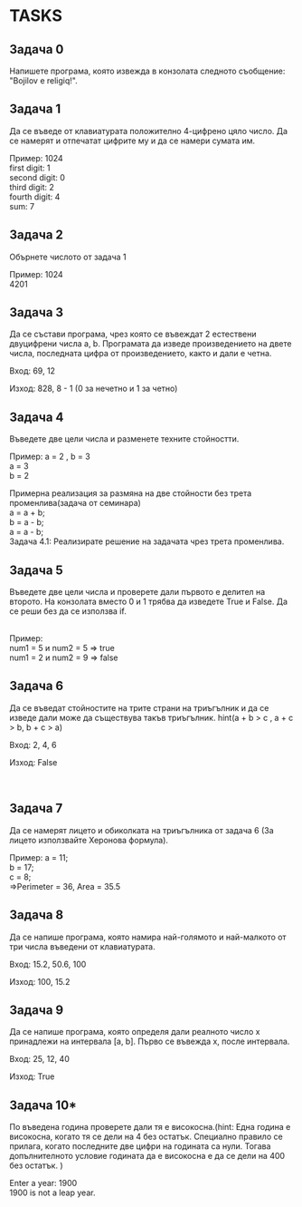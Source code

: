 
<h1>TASKS</h1>

<h2>Задача 0</h2>
<p>Напишете програма, която извежда в конзолата следното съобщение: "Bojilov e religiq!".</p>

<h2>Задача 1</h2>
<p>Да се въведе от клавиатурата положително 4-цифрено цяло число. Да се намерят и отпечатат цифрите му и да се намери сумата им.</p>
<quote>Пример: 1024<br>
first digit: 1<br>
second digit: 0<br>
third digit: 2<br>
fourth digit: 4<br>
sum: 7
</quote>

<h2>Задача 2</h2>
<p>Обърнете числото от задача 1</p>
<quote>Пример: 1024 <br>
4201
 </quote><br>

<h2>Задача 3</h2> Да се състави програма, чрез която се въвеждат 2 естествени двуцифрени числа a, b. Програмата да изведе произведението на двете числа, последната цифра от произведението, както и дали е четна.

Вход: 69, 12

Изход: 828, 8 - 1 (0 за нечетно и 1 за четно)

<h2>Задача 4</h2>
<p>Въведете две цели числа и разменете техните стойностти.</p>
<quote>Пример: а = 2 , b = 3 <br>
a = 3<br>
b = 2
 </quote><br>
 <p> Примерна реализация за размяна на две стойности без трета променлива(задача от семинара)</br>
    a = a + b;</br>
    b = a - b;</br>
    a = a - b;</br>
    Задача 4.1: Реализирате решение на задачата чрез трета променлива.
 </p>


<h2>Задача 5</h2>
<p>Въведете две цели числа и проверете дали първото е делител на второто. На конзолата вместо 0 и 1 трябва да изведете True и False. Да се реши без да се използва if.</p>
<quote><br>
Пример:<br>
num1 = 5 и num2 = 5  =>  true <br>
num1 = 2 и num2 = 9  =>  false
</quote>



<h2> Задача 6</h2> 
<p>Да се въведат стойностите на трите страни на триъгълник и да се изведе дали може да съществува такъв триъгълник.
hint(a + b > c , a + c > b,  b + c > a)

Вход: 2, 4, 6

Изход: False</p><br>

<h2>Задача 7</h2>
<p>Да се намерят лицето и обиколката на триъгълникa от задача 6 (За лицето използвайте Херонова формула).</p>
<quote>Пример: a = 11;</br>
    b = 17;</br>
    c = 8;</br>
    =>Perimeter = 36, Area = 35.5</quote><br>


<h2>Задача 8</h2>
<p>Да се напише програма, която намира най-голямото и най-малкото от три числа въведени от клавиатурата.

Вход: 15.2, 50.6, 100

Изход: 100, 15.2</p>

<h2> Задача 9 </h2>
<p>Да се напише програма, която определя дали реалното число x принадлежи на интервала [a, b]. Първо се въвежда x, после интервала.

Вход: 25, 12, 40

Изход: True</p>

<h2> Задача 10* </h2>
<p> По въведена година проверете дали тя е високосна.(hint: Една година е високосна, когато тя се дели на 4 без остатък. Специално правило се прилага, когато последните две цифри на годината са нули. Тогава допълнителното условие годината да е високосна е да се дели на 400 без остатък. )</p>
<p>Enter a year: 1900 </br>
1900 is not a leap year.</p>
